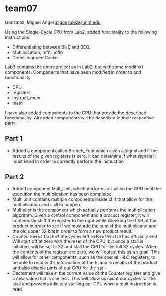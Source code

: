 # team07

Gonzalez, Miguel Angel <migonzalez@unm.edu>

Using the Single-Cycle CPU from Lab2, added functinality to the following
instructions:
* Differentiating between BNE and BEQ.
* Mutliplication, mfhi, mflo
* Direct-mapped Cache

Lab3 contains the entire project as in Lab2, but with some modified components.
Components that have been modified in order to add functionality:
* CPU
* registers
* instruct_mem
* mem

I have also added components to the CPU that provide the described functionallity.
All added components will be described in their respective parts.

## Part 1
* Added a component called Branch_Funt which given a signal and if the results of
  the given registers is zero, it can determine if what signals it must send
  in order to correctly perform the instruction

## Part 2
* Added component Mult_Unit, which performs a stall on the CPU until the execution
  the multiplication has been completed.
* Mult_unit contains multiple components inside of it that allow for the 
  multiplication and stall to happen.
* Multiplier is the component which actually performs the multiplication algorithm.
  Given a control component and a product register, it will continously shift the
  register to the right while checking the LSB of the product in order to see if
  we must add the sum of the multiplicand and the old upper 32 bits in order to
  form a new product result.
* Counter keeps track of the cycles left before the stall has officially end
  Will start off at zero with the reset of the CPU, but once a stall is initiated,
  will be set to 32 and stall the CPU for the full 32 cycles. When the contents of
  the register are zero, we will output this as a signal. This will allow for other
  components, such as the special HILO registers, to be able to read in the information
  of the hi and lo results of the product and also disable parts of our CPU for the
  stall
* Decrement will take in the current value of the Counter register and give
  a new value that is one less. This will allow us count our cycles for the stall
  and prevents infinitely stallling our CPU when a mult instruction is read. 
